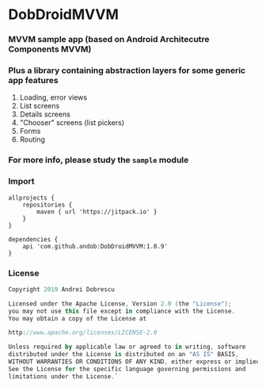 # DobDroidMVVM

### MVVM sample app (based on Android Architecutre Components MVVM)

### Plus a library containing abstraction layers for some generic app features

1. Loading, error views
2. List screens
3. Details screens
4. "Chooser" screens (list pickers)
5. Forms
6. Routing

### For more info, please study the ``sample`` module

### Import

```
allprojects {
    repositories {
        maven { url 'https://jitpack.io' }
    }
}
```
```
dependencies {
    api 'com.github.andob:DobDroidMVVM:1.0.9'
}
```

### License

```kotlin
Copyright 2019 Andrei Dobrescu

Licensed under the Apache License, Version 2.0 (the "License");
you may not use this file except in compliance with the License.
You may obtain a copy of the License at

http://www.apache.org/licenses/LICENSE-2.0

Unless required by applicable law or agreed to in writing, software
distributed under the License is distributed on an "AS IS" BASIS,
WITHOUT WARRANTIES OR CONDITIONS OF ANY KIND, either express or implied.
See the License for the specific language governing permissions and
limitations under the License.`
```
